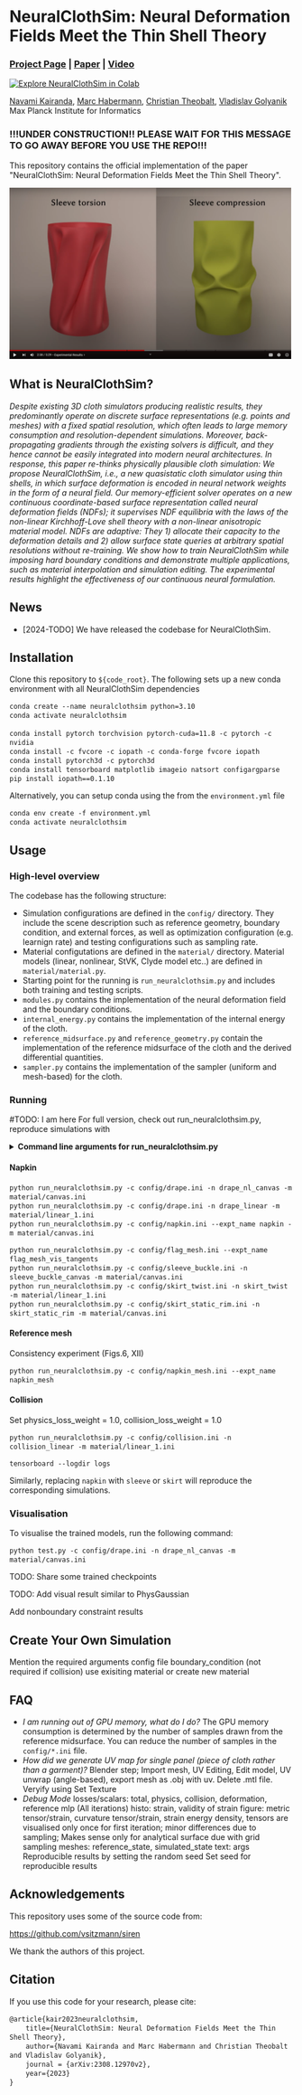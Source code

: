 # NeuralClothSim: Neural Deformation Fields Meet the Thin Shell Theory
### [Project Page](https://4dqv.mpi-inf.mpg.de/NeuralClothSim/) | [Paper](https://arxiv.org/pdf/2308.12970) | [Video](https://www.youtube.com/watch?v=z-7MBiAi7SM) 
[![Explore NeuralClothSim in Colab](https://colab.research.google.com/assets/colab-badge.svg)](https://colab.research.google.com/github/navamikairanda/neuralclothsim/blob/main/neuralclothsim.ipynb)<br>

[Navami Kairanda](https://people.mpi-inf.mpg.de/~nkairand/),
[Marc Habermann](https://people.mpi-inf.mpg.de/~mhaberma/),
[Christian Theobalt](https://people.mpi-inf.mpg.de/~theobalt/),
[Vladislav Golyanik](https://people.mpi-inf.mpg.de/~golyanik/) <br>
Max Planck Institute for Informatics <br>

### !!!UNDER CONSTRUCTION!! PLEASE WAIT FOR THIS MESSAGE TO GO AWAY BEFORE YOU USE THE REPO!!! ###
This repository contains the official implementation of the paper "NeuralClothSim: Neural Deformation Fields Meet the Thin Shell Theory".

[<img src="assets/thumbnail.png" width="500">](https://www.youtube.com/watch?v=z-7MBiAi7SM)

## What is NeuralClothSim?
*Despite existing 3D cloth simulators producing realistic results, they predominantly operate on discrete surface representations (e.g. points and meshes) with a fixed spatial resolution, which often leads to large memory consumption and resolution-dependent simulations. Moreover, back-propagating gradients through the existing solvers is difficult, and they hence cannot be easily integrated into modern neural architectures. In response, this paper re-thinks physically plausible cloth simulation: We propose NeuralClothSim, i.e., a new quasistatic cloth simulator using thin shells, in which surface deformation is encoded in neural network weights in the form of a neural field. Our memory-efficient solver operates on a new continuous coordinate-based surface representation called neural deformation fields (NDFs); it supervises NDF equilibria with the laws of the non-linear Kirchhoff-Love shell theory with a non-linear anisotropic material model. NDFs are adaptive: They 1) allocate their capacity to the deformation details and 2) allow surface state queries at arbitrary spatial resolutions without re-training. We show how to train NeuralClothSim while imposing hard boundary conditions and demonstrate multiple applications, such as material interpolation and simulation editing. The experimental results highlight the effectiveness of our continuous neural formulation.*

## News
* [2024-TODO] We have released the codebase for NeuralClothSim. 

## Installation
Clone this repository to `${code_root}`. The following sets up a new conda environment with all NeuralClothSim dependencies

```
conda create --name neuralclothsim python=3.10
conda activate neuralclothsim

conda install pytorch torchvision pytorch-cuda=11.8 -c pytorch -c nvidia
conda install -c fvcore -c iopath -c conda-forge fvcore iopath
conda install pytorch3d -c pytorch3d
conda install tensorboard matplotlib imageio natsort configargparse
pip install iopath==0.1.10
```

Alternatively, you can setup conda using the from the `environment.yml` file
```
conda env create -f environment.yml
conda activate neuralclothsim
```

## Usage

### High-level overview

The codebase has the following structure:

* Simulation configurations are defined in the `config/` directory. They include the scene description such as reference geometry, boundary condition, and external forces, as well as optimization configuration (e.g. learnign rate) and testing configurations such as sampling rate. 
* Material configutations are defined in the `material/` directory. Material models (linear, nonlinear, StVK, Clyde model etc..) are defined in `material/material.py`.
* Starting point for the running is `run_neuralclothsim.py` and includes both training and testing scripts.
* `modules.py` contains the implementation of the neural deformation field and the boundary conditions.
* `internal_energy.py` contains the implementation of the internal energy of the cloth.
* `reference_midsurface.py` and `reference_geometry.py` contain the implementation of the reference midsurface of the cloth and the derived differential quantities.
* `sampler.py` contains the implementation of the sampler (uniform and mesh-based) for the cloth.

### Running
#TODO: I am here
For full version, check out run_neuralclothsim.py, reproduce simulations with

<details>
<summary><span style="font-weight: bold;">Command line arguments for run_neuralclothsim.py</span></summary>


  #### --source_path / -s
  Path to the source directory containing a COLMAP or Synthetic NeRF data set.

</details>

#### Napkin
```
python run_neuralclothsim.py -c config/drape.ini -n drape_nl_canvas -m material/canvas.ini
python run_neuralclothsim.py -c config/drape.ini -n drape_linear -m material/linear_1.ini
python run_neuralclothsim.py -c config/napkin.ini --expt_name napkin -m material/canvas.ini
```

```
python run_neuralclothsim.py -c config/flag_mesh.ini --expt_name flag_mesh_vis_tangents
python run_neuralclothsim.py -c config/sleeve_buckle.ini -n sleeve_buckle_canvas -m material/canvas.ini
python run_neuralclothsim.py -c config/skirt_twist.ini -n skirt_twist -m material/linear_1.ini
python run_neuralclothsim.py -c config/skirt_static_rim.ini -n skirt_static_rim -m material/canvas.ini
```

#### Reference mesh
Consistency experiment (Figs.6, XII)
```
python run_neuralclothsim.py -c config/napkin_mesh.ini --expt_name napkin_mesh
```

#### Collision
Set physics_loss_weight = 1.0, collision_loss_weight = 1.0
```
python run_neuralclothsim.py -c config/collision.ini -n collision_linear -m material/linear_1.ini
```

```
tensorboard --logdir logs
```


Similarly, replacing `napkin` with `sleeve` or `skirt` will reproduce the corresponding simulations.

### Visualisation

To visualise the trained models, run the following command:
```
python test.py -c config/drape.ini -n drape_nl_canvas -m material/canvas.ini
```

TODO: Share some trained checkpoints

TODO: Add visual result similar to PhysGaussian

Add nonboundary constraint results

## Create Your Own Simulation

Mention the required arguments
config file
boundary_condition (not required if collision)
use exisiting material or create new material


## FAQ

- *I am running out of GPU memory, what do I do?* The GPU memory consumption is determined by the number of samples drawn from the reference midsurface. You can reduce the number of samples in the `config/*.ini` file.
- *How did we generate UV map for single panel (piece of cloth rather than a garment)?* Blender step; Import mesh, UV Editing, Edit model, UV unwrap (angle-based), export mesh as .obj with uv. Delete .mtl file. Veryify using Set Texture
- *Debug Mode* 
losses/scalars: total, physics, collision, deformation, reference mlp (All iterations)
histo: strain, validity of strain
figure: metric tensor/strain, curvature tensor/strain, strain energy density, tensors are visualised only once for first iteration; minor differences due to sampling; Makes sense only for analytical surface due with grid sampling
meshes: reference_state, simulated_state
text: args
Reproducible results by setting the random seed Set seed for reproducible results

## Acknowledgements
This repository uses some of the source code from:

https://github.com/vsitzmann/siren

We thank the authors of this project.

## Citation

If you use this code for your research, please cite:
```
@article{kair2023neuralclothsim, 
	title={NeuralClothSim: Neural Deformation Fields Meet the Thin Shell Theory}, 
	author={Navami Kairanda and Marc Habermann and Christian Theobalt and Vladislav Golyanik}, 
	journal = {arXiv:2308.12970v2}, 
	year={2023} 
}
```
